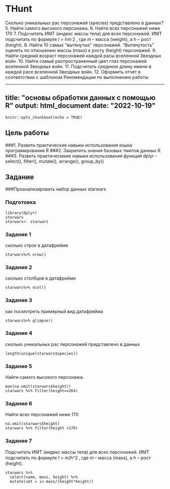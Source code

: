 # THunt
Сколько уникальных рас персонажей (species) представлено в данных?
5. Найти самого высокого персонажа.
6. Найти всех персонажей ниже 170
7. Подсчитать ИМТ (индекс массы тела) для всех персонажей. ИМТ подсчитать по формуле 𝐼 = ℎ𝑚
2 , где 𝑚
– масса (weight), а ℎ – рост (height).
8. Найти 10 самых “вытянутых” персонажей. “Вытянутость” оценить по отношению массы (mass) к росту
(height) персонажей.
9. Найти средний возраст персонажей каждой расы вселенной Звездных войн.
10. Найти самый распространенный цвет глаз персонажей вселенной Звездных войн.
11. Подсчитать среднюю длину имени в каждой расе вселенной Звездных войн.
12. Оформить отчет в соответствии с шаблоном
Рекомендации по выполнению работы

---
title: "основы обработки данных с помощью R"
output: html_document
date: "2022-10-19"
---

```{r setup, include=FALSE}
knitr::opts_chunk$set(echo = TRUE)
```

## Цель работы
###1. Развить практические навыки использования языка програмирования R
###2. Закрепить знания базовых тмипов данных R
###3. Развить практичесмкие навыки использования функций dplyr - select(), filter(), mutate(), arrange(), group_by()
## Задание
###Проанализировать набор данных starwars 
### Подготовка

```{r}
library(dplyr)
starwars
starwars<- starwars
```
### Задание 1
сколько строк в датафрейме
```{r}
starwars%>% nrow()
```
### Задание 2
сколько столбцов в датафрейме
```{r}
starwars%>% ncol()
```
### Задание 3
как посмотреть примерный вид датафрейма
```{r}
starwars%>% glimpse()
```
### Задание 4
сколько уникальных рас персонажей представлено в данных
```{r}
length(unique(starwars$species))
```
### Задание 5
 Найти самого высокого персонажа. 
```{r}
max(na.omit(starwars$height))
starwars %>% filter(height==264)
```

### Задание 6
Найти всех персонажей ниже 170 
```{r}
na.omit(starwars$height)
starwars %>% filter(height <170)
```
### Задание 7
Подсчитать ИМТ (индекс массы тела) для всех персонажей. ИМТ подсчитать по формуле 𝐼 = m/h^2 , где 𝑚 – масса (mass), а ℎ – рост (height). 
```{r}
starwars %>%
  select(name, mass, height) %>%
  mutate(imt = i<-mass/(height*height))
```

